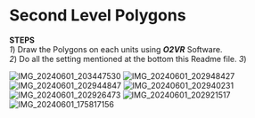 # Second Level Polygons

**STEPS** <br />
*1*) Draw the Polygons on each units using ***O2VR*** Software. <br />
*2*) Do all the setting mentioned at the bottom this Readme file.
*3*) 




![IMG_20240601_203447530](https://github.com/saurabh-vh/secondlevelfilter.html/assets/155420747/8abdc45a-7c38-4b42-9f44-75ab6d4bd75a)
![IMG_20240601_202948427](https://github.com/saurabh-vh/secondlevelfilter.html/assets/155420747/1044d7fd-e6f8-4d37-bf97-8ca814d0e763)
![IMG_20240601_202944847](https://github.com/saurabh-vh/secondlevelfilter.html/assets/155420747/a86f0d92-222d-42f0-94c5-813538df6a65)
![IMG_20240601_202940231](https://github.com/saurabh-vh/secondlevelfilter.html/assets/155420747/6e380d37-2885-4828-a5ac-5e97a0529d08)
![IMG_20240601_202926473](https://github.com/saurabh-vh/secondlevelfilter.html/assets/155420747/33b9aa9d-f642-4953-85cd-07ee6a154176)
![IMG_20240601_202921517](https://github.com/saurabh-vh/secondlevelfilter.html/assets/155420747/6e77cf02-4c13-47a2-90bd-2a5a8e1a64bc)
![IMG_20240601_175817156](https://github.com/saurabh-vh/secondlevelfilter.html/assets/155420747/e9d15ae0-0c60-418a-a85b-d7db9952d9b7)
